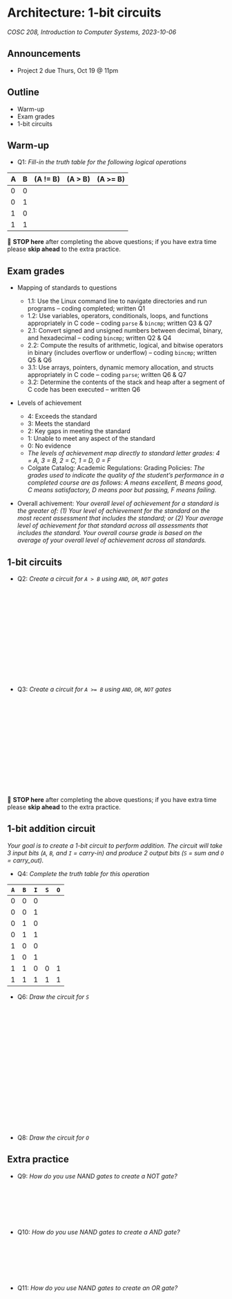 # Architecture: 1-bit circuits
_COSC 208, Introduction to Computer Systems, 2023-10-06_

## Announcements
* Project 2 due Thurs, Oct 19 @ 11pm

## Outline
* Warm-up
* Exam grades
* 1-bit circuits

## Warm-up

* Q1: _Fill-in the truth table for the following logical operations_

| A | B | (A != B) | (A > B) | (A >= B) |
| - | - | -------- | ------- | -------- |
| 0 | 0 |          |         |          |
| 0 | 1 |          |         |          |
| 1 | 0 |          |         |          |
| 1 | 1 |          |         |          |

🛑 **STOP here** after completing the above questions; if you have extra time please **skip ahead** to the extra practice.

## Exam grades
* Mapping of standards to questions
    * 1.1: Use the Linux command line to navigate directories and run programs – coding completed; written Q1
    * 1.2: Use variables, operators, conditionals, loops, and functions appropriately in C code – coding `parse` & `bincmp`; written Q3 & Q7
    * 2.1: Convert signed and unsigned numbers between decimal, binary, and hexadecimal – coding `bincmp`; written Q2 & Q4
    * 2.2: Compute the results of arithmetic, logical, and bitwise operators in binary (includes overflow or underflow) – coding `bincmp`; written Q5 & Q6
    * 3.1: Use arrays, pointers, dynamic memory allocation, and structs appropriately in C code – coding `parse`; written Q6 & Q7
    * 3.2: Determine the contents of the stack and heap after a segment of C code has been executed – written Q6

* Levels of achievement
    * 4: Exceeds the standard
    * 3: Meets the standard
    * 2: Key gaps in meeting the standard
    * 1: Unable to meet any aspect of the standard
    * 0: No evidence
    * _The levels of achievement map directly to standard letter grades: 4 = A, 3 = B, 2 = C, 1 = D, 0 = F_
    * Colgate Catalog: Academic Regulations: Grading Policies: _The grades used to indicate the quality of the student’s performance in a completed course are as follows: A means excellent, B means good, C means satisfactory, D means poor but passing, F means failing._
* Overall achivement: _Your overall level of achievement for a standard is the greater of: (1) Your level of achievement for the standard on the most recent assessment that includes the standard; or (2) Your average level of achievement for that standard across all assessments that includes the standard. Your overall course grade is based on the average of your overall level of achievement across all standards._

<div style="page-break-after:always;"></div>

## 1-bit circuits

* Q2: _Create a circuit for `A > B` using `AND`, `OR`, `NOT` gates_

<p style="height:15em;"></p>

* Q3: _Create a circuit for `A >= B` using `AND`, `OR`, `NOT` gates_

<p style="height:15em;"></p>

🛑 **STOP here** after completing the above questions; if you have extra time please **skip ahead** to the extra practice.

<div style="page-break-after:always;"></div>

## 1-bit addition circuit

_Your goal is to create a 1-bit circuit to perform addition. The circuit will take 3 input bits (`A`, `B`, and `I` = carry-in) and produce 2 output bits (`S` = sum and `O` = carry_out)._

* Q4: _Complete the truth table for this operation_

| `A` | `B` | `I` | `S` | `O` |
|-----|-----|------------|-------|-------------|
|  0  |  0  |     0      |       |             |
|  0  |  0  |     1      |       |             |
|  0  |  1  |     0      |       |             |
|  0  |  1  |     1      |       |             |
|  1  |  0  |     0      |       |             |
|  1  |  0  |     1      |       |             |
|  1  |  1  |     0      |   0   |      1      |
|  1  |  1  |     1      |   1   |      1      |


* Q6: _Draw the circuit for `S`_

<p style="height:20em;"></p>

* Q8: _Draw the circuit for `O`_

<div style="page-break-after:always;"></div>

## Extra practice

* Q9: _How do you use NAND gates to create a NOT gate?_

<p style="height:6em;"></p>

* Q10: _How do you use NAND gates to create a AND gate?_

<p style="height:6em;"></p>

* Q11: _How do you use NAND gates to create an OR gate?_
